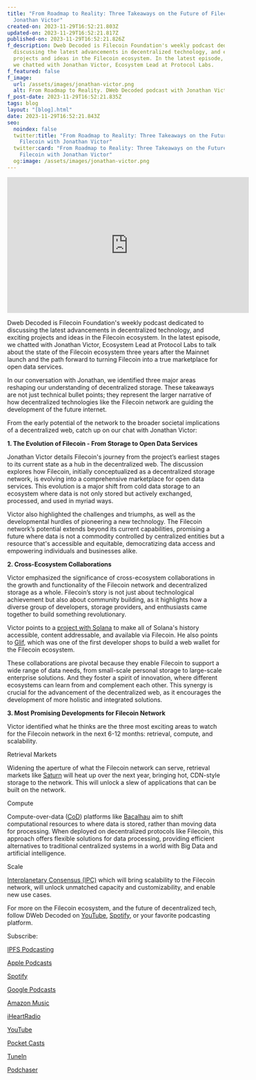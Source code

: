 ```yaml
---
title: "From Roadmap to Reality: Three Takeaways on the Future of Filecoin with
  Jonathan Victor"
created-on: 2023-11-29T16:52:21.803Z
updated-on: 2023-11-29T16:52:21.817Z
published-on: 2023-11-29T16:52:21.826Z
f_description: Dweb Decoded is Filecoin Foundation's weekly podcast dedicated to
  discussing the latest advancements in decentralized technology, and exciting
  projects and ideas in the Filecoin ecosystem.​​​​​​​​​​ In the latest episode,
  we chatted with Jonathan Victor, Ecosystem Lead at Protocol Labs.
f_featured: false
f_image:
  url: /assets/images/jonathan-victor.png
  alt: From Roadmap to Reality. DWeb Decoded podcast with Jonathan Victor
f_post-date: 2023-11-29T16:52:21.835Z
tags: blog
layout: "[blog].html"
date: 2023-11-29T16:52:21.843Z
seo:
  noindex: false
  twitter:title: "From Roadmap to Reality: Three Takeaways on the Future of
    Filecoin with Jonathan Victor"
  twitter:card: "From Roadmap to Reality: Three Takeaways on the Future of
    Filecoin with Jonathan Victor"
  og:image: /assets/images/jonathan-victor.png
---
```

<iframe width="560" height="315" src="https://www.youtube.com/embed/8dZjqd3SzBo?si=Oe81_skdtgz2L_3X" title="YouTube video player" frameborder="0" allow="accelerometer; autoplay; clipboard-write; encrypted-media; gyroscope; picture-in-picture; web-share" allowfullscreen></iframe>



Dweb Decoded is Filecoin Foundation's weekly podcast dedicated to discussing the latest advancements in decentralized technology, and exciting projects and ideas in the Filecoin ecosystem.​​​​​​​​​​ In the latest episode, we chatted with Jonathan Victor, Ecosystem Lead at Protocol Labs to talk about the state of the Filecoin ecosystem three years after the Mainnet launch and the path forward to turning Filecoin into a true marketplace for open data services. 

In our conversation with Jonathan, we identified three major areas reshaping our understanding of decentralized storage. These takeaways are not just technical bullet points; they represent the larger narrative of how decentralized technologies like the Filecoin network are guiding the development of the future internet. 

From the early potential of the network to the broader societal implications of a decentralized web, catch up on our chat with Jonathan Victor:

**1. The Evolution of Filecoin - From Storage to Open Data Services**

Jonathan Victor details Filecoin's journey from the project’s earliest stages to its current state as a hub in the decentralized web. The discussion explores how Filecoin, initially conceptualized as a decentralized storage network, is evolving into a comprehensive marketplace for open data services. This evolution is a major shift from cold data storage to an ecosystem where data is not only stored but actively exchanged, processed, and used in myriad ways.

Victor also highlighted the challenges and triumphs, as well as the developmental hurdles of pioneering a new technology. The Filecoin network’s potential extends beyond its current capabilities, promising a future where data is not a commodity controlled by centralized entities but a resource that's accessible and equitable, democratizing data access and empowering individuals and businesses alike. 

**2. Cross-Ecosystem Collaborations**

Victor emphasized the significance of cross-ecosystem collaborations in the growth and functionality of the Filecoin network and decentralized storage as a whole. Filecoin’s story is not just about technological achievement but also about community building, as it highlights how a diverse group of developers, storage providers, and enthusiasts came together to build something revolutionary. 

Victor points to a [project with Solana](https://github.com/rpcpool/yellowstone-faithful#filecoin-fetch-via-cid) to make all of Solana's history accessible, content addressable, and available via Filecoin. He also points to [Glif](https://www.glif.io/en), which was one of the first developer shops to build a web wallet for the Filecoin ecosystem. 

These collaborations are pivotal because they enable Filecoin to support a wide range of data needs, from small-scale personal storage to large-scale enterprise solutions. And they foster a spirit of innovation, where different ecosystems can learn from and complement each other. This synergy is crucial for the advancement of the decentralized web, as it encourages the development of more holistic and integrated solutions.

**3. Most Promising Developments for Filecoin Network**

Victor identified what he thinks are the three most exciting areas to watch for the Filecoin network in the next 6-12 months: retrieval, compute, and scalability.

Retrieval Markets

Widening the aperture of what the Filecoin network can serve, retrieval markets like [Saturn](https://saturn.tech/) will heat up over the next year, bringing hot, CDN-style storage to the network. This will unlock a slew of applications that can be built on the network.

Compute

Compute-over-data ([CoD](https://www.cod.cloud/)) platforms like [Bacalhau](https://www.bacalhau.org/) aim to shift computational resources to where data is stored, rather than moving data for processing. When deployed on decentralized protocols like Filecoin, this approach offers flexible solutions for data processing, providing efficient alternatives to traditional centralized systems in a world with Big Data and artificial intelligence.

Scale

[Interplanetary Consensus (IPC)](https://www.ipc.space/) which will bring scalability to the Filecoin network, will unlock unmatched capacity and customizability, and enable new use cases.

For more on the Filecoin ecosystem, and the future of decentralized tech, follow DWeb Decoded on [YouTube](https://www.youtube.com/playlist?list=PLp3zrT1ewY0micCUXk2G1B1-ukbpuclJy), [Spotify](https://open.spotify.com/show/5GPjDV4AVv7xwmg0ByySac?si=af7b9bf4b2994237), or your favorite podcasting platform.

Subscribe:

[IPFS Podcasting](https://ipfspodcasting.net/Feed/454/DWebDecoded) 

[Apple Podcasts](https://podcasts.apple.com/us/podcast/dweb-decoded/id1702936954) 

[Spotify](https://open.spotify.com/show/5GPjDV4AVv7xwmg0ByySac?si=af7b9bf4b2994237)

[Google Podcasts](https://podcasts.google.com/feed/aHR0cHM6Ly9hbmNob3IuZm0vcy9lNmIzZDQwNC9wb2RjYXN0L3Jzcw)

[Amazon Music](https://music.amazon.com/podcasts/2dcdde2f-be5c-41e6-bd0d-dc09adf27894/dweb-decoded) 

[iHeartRadio](https://iheart.com/podcast/120429254/)

[YouTube](https://www.youtube.com/playlist?list=PLp3zrT1ewY0micCUXk2G1B1-ukbpuclJy)

[Pocket Casts](https://pca.st/50sgk357)

[TuneIn](https://tunein.com/podcasts/Technology-Podcasts/DWeb-Decoded-p3766841/)

[Podchaser](https://www.podchaser.com/podcasts/dweb-decoded-5433303)